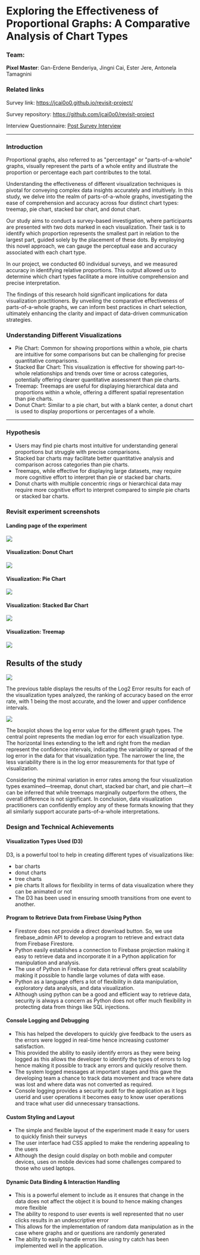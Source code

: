 Exploring the Effectiveness of Proportional Graphs: A Comparative Analysis of Chart Types
===
### Team: 

**Pixel Master**: Gan-Erdene Benderiya, Jingni Cai, Ester Jere, Antonela Tamagnini


### Related links
Survey link: https://jcai0o0.github.io/revisit-project/

Survey repository: https://github.com/jcai0o0/revisit-project

Interview Questionnaire: [Post Survey Interview](https://github.com/jcai0o0/a3-Experiment/blob/main/post-survey-interview/post%20survey%20questionnaire.pdf)

____

### Introduction
Proportional graphs, also referred to as "percentage" or "parts-of-a-whole" graphs, visually represent the parts of a whole entity and illustrate the proportion or percentage each part contributes to the total.

Understanding the effectiveness of different visualization techniques is pivotal for conveying complex data insights accurately and intuitively. In this study, we delve into the realm of parts-of-a-whole graphs, investigating the ease of comprehension and accuracy across four distinct chart types: treemap, pie chart, stacked bar chart, and donut chart.

Our study aims to conduct a survey-based investigation, where participants are presented with two dots marked in each visualization. Their task is to identify which proportion represents the smallest part in relation to the largest part, guided solely by the placement of these dots. By employing this novel approach, we can gauge the perceptual ease and accuracy associated with each chart type.

In our project, we conducted 60 individual surveys, and we measured accuracy in identifying relative proportions. This output allowed us to determine which chart types facilitate a more intuitive comprehension and precise interpretation. 

The findings of this research hold significant implications for data visualization practitioners. By unveiling the comparative effectiveness of parts-of-a-whole graphs, we can inform best practices in chart selection, ultimately enhancing the clarity and impact of data-driven communication strategies.


### Understanding Different Visualizations
- Pie Chart: Common for showing proportions within a whole, pie charts are intuitive for some comparisons but can be challenging for precise quantitative comparisons.
- Stacked Bar Chart: This visualization is effective for showing part-to-whole relationships and trends over time or across categories, potentially offering clearer quantitative assessment than pie charts.
- Treemap: Treemaps are useful for displaying hierarchical data and proportions within a whole, offering a different spatial representation than pie charts.
- Donut Chart: Similar to a pie chart, but with a blank center, a donut chart is used to display proportions or percentages of a whole.

---
### Hypothesis
- Users may find pie charts most intuitive for understanding general proportions but struggle with precise comparisons.
- Stacked bar charts may facilitate better quantitative analysis and comparison across categories than pie charts.
- Treemaps, while effective for displaying large datasets, may require more cognitive effort to interpret than pie or stacked bar charts.
- Donut charts with multiple concentric rings or hierarchical data may require more cognitive effort to interpret compared to simple pie charts or stacked bar charts.



### Revisit experiment screenshots
#### Landing page of the experiment
![](img/revisit-landing-page.png)

#### Visualization: Donut Chart
![](img/revisit-donutchart.png)

#### Visualization: Pie Chart
![](img/revisit-piechart.png)

#### Visualization: Stacked Bar Chart
![](img/revisit-stackedbarchart.png)

#### Visualization: Treemap
![](img/revisit-treemap.png)




## Results of the study
![](img/revisit-error-table.png)

The previous table displays the results of the Log2 Error results for each of the visualization types analyzed, the ranking of accuracy based on the error rate, with 1 being the most accurate, and the lower and upper confidence intervals.

![](img/revisit-boxplot.png)

The boxplot shows the log error value for the different graph types. The central point represents the median log error for each visualization type. The horizontal lines extending to the left and right from the median represent the confidence intervals, indicating the variability or spread of the log error in the data for that visualization type. The narrower the line, the less variability there is in the log error measurements for that type of visualization.

Considering the minimal variation in error rates among the four visualization types examined—treemap, donut chart, stacked bar chart, and pie chart—it can be inferred that while treemaps marginally outperform the others, the overall difference is not significant.
In conclusion, data visualization practitioners can confidently employ any of these formats knowing that they all similarly support accurate parts-of-a-whole interpretations.





### Design and Technical Achievements

#### Visualization Types Used (D3)

D3, is a powerful tool to help in creating different types of visualizations like: 
- bar charts 
- donut charts 
- tree charts
- pie charts 
It allows for flexibility in terms of data visualization where they can be animated or not 
- The D3 has been used in ensuring smooth transitions from one event to another.

#### Program to Retrieve Data from Firebase Using Python

- Firestore does not provide a direct download button. So, we use firebase_admin API to develop a program to retrieve and extract data from Firebase Firestore.
- Python easily establishes a connection to Firebase projection making it easy to retrieve data and incorporate it in a Python application for manipulation and analysis.
- The use of Python in Firebase for data retrieval offers great scalability making it possible to handle large volumes of data with ease.
- Python as a language offers a lot of flexibility in data manipulation, exploratory data analysis, and data visualization.
- Although using python can be a good and efficient way to retrieve data, security is always a concern as Python does not offer much flexibility in protecting data from things like SQL injections.

#### Console Logging and Debugging

- This has helped the developers to quickly give feedback to the users as the errors were logged in real-time hence increasing customer satisfaction. 
- This provided the ability to easily identify errors as they were being logged as this allows the developer to identify the types of errors to log hence making it possible to track any errors and quickly resolve them. 
- The system logged messages at important stages and this gave the developing team a chance to track data movement and trace where data was lost and where data was not converted as required. 
- Console logging provides a security audit for the application as it logs userid and user operations it becomes easy to know user operations and trace what user did unnecessary transactions.

#### Custom Styling and Layout

- The simple and flexible layout of the experiment made it easy for users to quickly finish their surveys 
- The user interface had CSS applied to make the rendering appealing to the users 
- Although the design could display on both mobile and computer devices, uses on mobile devices had some challenges compared to those who used laptops.

#### Dynamic Data Binding & Interaction Handling

- This is a powerful element to include as it ensures that change in the data does not affect the object it is bound to hence making changes more flexible 
- The ability to respond to user events is well represented that no user clicks results in an undescriptive error 
- This allows for the implementation of random data manipulation as in the case where graphs and or questions are randomly generated 
- The ability to easily handle errors like using try catch has been implemented well in the application.

